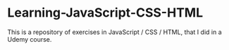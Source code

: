 # Learning-JavaScript-CSS-HTML
This is a repository of exercises in JavaScript / CSS / HTML, that I did in a Udemy course.
